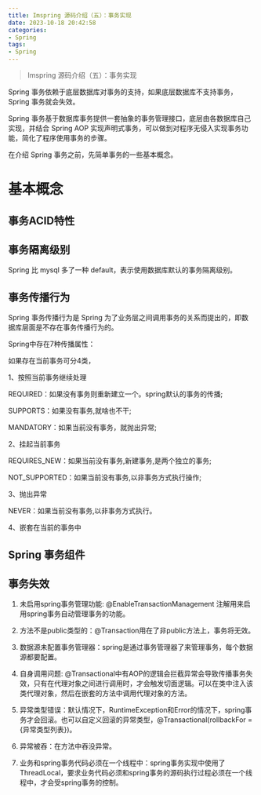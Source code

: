 ```yaml
---
title: Imspring 源码介绍（五）：事务实现
date: 2023-10-18 20:42:58
categories:
- Spring
tags:
- Spring
---
```


> Imspring 源码介绍（五）：事务实现

<!--more-->

Spring 事务依赖于底层数据库对事务的支持，如果底层数据库不支持事务，Spring 事务就会失效。

Spring 事务基于数据库事务提供一套抽象的事务管理接口，底层由各数据库自己实现，并结合 Spring AOP 实现声明式事务，可以做到对程序无侵入实现事务功能，简化了程序使用事务的步骤。

在介绍 Spring 事务之前，先简单事务的一些基本概念。

# 基本概念

## 事务ACID特性

## 事务隔离级别



Spring 比 mysql 多了一种 default，表示使用数据库默认的事务隔离级别。

## 事务传播行为

Spring 事务传播行为是 Spring 为了业务层之间调用事务的关系而提出的，即数据库层面是不存在事务传播行为的。

Spring中存在7种传播属性：

如果存在当前事务可分4类，

1、按照当前事务继续处理

REQUIRED：如果没有事务则重新建立一个。spring默认的事务的传播;

SUPPORTS：如果没有事务,就啥也不干;

MANDATORY：如果当前没有事务，就抛出异常;

2、挂起当前事务

REQUIRES_NEW：如果当前没有事务,新建事务,是两个独立的事务;

NOT_SUPPORTED：如果当前没有事务,以非事务方式执行操作;

3、抛出异常

NEVER：如果当前没有事务,以非事务方式执行。

4、嵌套在当前的事务中

## Spring 事务组件



## 事务失效

1. 未启用spring事务管理功能: @EnableTransactionManagement 注解用来启用spring事务自动管理事务的功能。

2. 方法不是public类型的：@Transaction用在了非public方法上，事务将无效。
3. 数据源未配置事务管理器：spring是通过事务管理器了来管理事务，每个数据源都要配置。
4. 自身调用问题: @Transactional中有AOP的逻辑会拦截异常会导致传播事务失效，只有在代理对象之间进行调用时，才会触发切面逻辑。可以在类中注入该类代理对象，然后在嵌套的方法中调用代理对象的方法。
5. 异常类型错误：默认情况下，RuntimeException和Error的情况下，spring事务才会回滚。也可以自定义回滚的异常类型，@Transactional(rollbackFor = {异常类型列表})。
6. 异常被吞：在方法中吞没异常。
7. 业务和spring事务代码必须在一个线程中：spring事务实现中使用了ThreadLocal，要求业务代码必须和spring事务的源码执行过程必须在一个线程中，才会受spring事务的控制。
